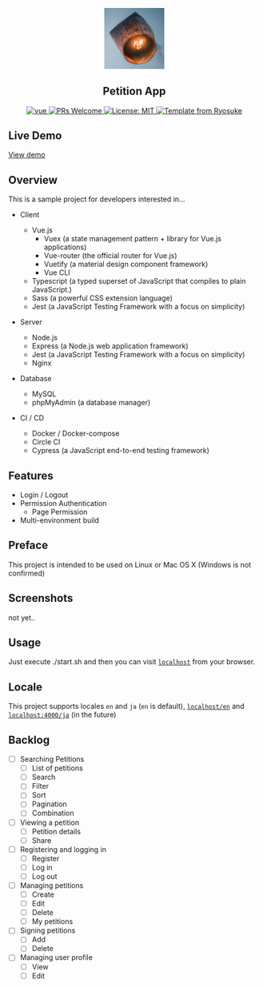 <p align="center">
  <img width="120" src="public/image/wish.jpg">
</p>
<H2 align="center">
  Petition App
</H2>

<p align="center">
  <a href="https://github.com/vuejs/vue">
    <img src="https://img.shields.io/badge/vue-2.6.11-brightgreen.svg" alt="vue">
  </a>
  <a href="http://makeapullrequest.com">
    <img src="https://img.shields.io/badge/PRs-welcome-brightgreen.svg?style=flat" alt="PRs Welcome">
  </a>
  <a href="https://opensource.org/licenses/MIT">
    <img src="https://img.shields.io/badge/License-MIT-blue.svg" alt="License: MIT">
  </a>
  <a href="https://github.com/ryosuke4138">
    <img src="https://img.shields.io/badge/Hi-Ryosuke-ff69b4.svg" alt="Template from Ryosuke">
  </a>
</p>

## Live Demo

[View demo](https://)

## Overview

This is a sample project for developers interested in...

- Client

  - Vue.js
    - Vuex (a state management pattern + library for Vue.js applications)
    - Vue-router (the official router for Vue.js)
    - Vuetify (a material design component framework)
    - Vue CLI
  - Typescript (a typed superset of JavaScript that compiles to plain JavaScript.)
  - Sass (a powerful CSS extension language)
  - Jest (a JavaScript Testing Framework with a focus on simplicity)

- Server

  - Node.js
  - Express (a Node.js web application framework)
  - Jest (a JavaScript Testing Framework with a focus on simplicity)
  - Nginx

- Database

  - MySQL
  - phpMyAdmin (a database manager)

- CI / CD
  - Docker / Docker-compose
  - Circle CI
  - Cypress (a JavaScript end-to-end testing framework)

## Features

- Login / Logout
- Permission Authentication
  - Page Permission
- Multi-environment build

## Preface

This project is intended to be used on Linux or Mac OS X (Windows is not confirmed)

## Screenshots

not yet..

## Usage

Just execute ./start.sh and then you can visit [`localhost`](http://localhost) from your browser.

## Locale

This project supports locales `en` and `ja` (`en` is default), [`localhost/en`](http://localhost/en) and [`localhost:4000/ja`](http://localhost/ja) (in the future)

## Backlog

- [ ] Searching Petitions
  - [ ] List of petitions
  - [ ] Search
  - [ ] Filter
  - [ ] Sort
  - [ ] Pagination
  - [ ] Combination
- [ ] Viewing a petition
  - [ ] Petition details
  - [ ] Share
- [ ] Registering and logging in
  - [ ] Register
  - [ ] Log in
  - [ ] Log out
- [ ] Managing petitions
  - [ ] Create
  - [ ] Edit
  - [ ] Delete
  - [ ] My petitions
- [ ] Signing petitions
  - [ ] Add
  - [ ] Delete
- [ ] Managing user profile
  - [ ] View
  - [ ] Edit
